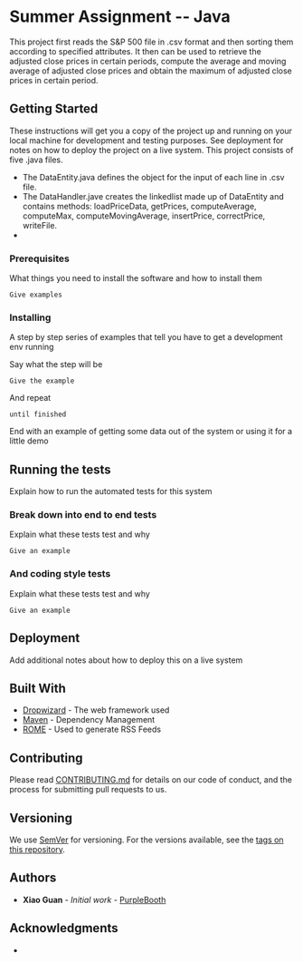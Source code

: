 # Summer Assignment -- Java

This project first reads the S&P 500 file in .csv format and then sorting them according to specified attributes. It then can be used to retrieve the adjusted close prices in certain periods, compute the average and moving average of adjusted close prices and obtain the maximum of adjusted close prices in certain period.  

## Getting Started

These instructions will get you a copy of the project up and running on your local machine for development and testing purposes. See deployment for notes on how to deploy the project on a live system.
This project consists of five .java files.

*  The DataEntity.java defines the object for the input of each line in .csv file.
*  The DataHandler.jave creates the linkedlist made up of DataEntity and contains methods: loadPriceData, getPrices, computeAverage, computeMax, computeMovingAverage, insertPrice, correctPrice, writeFile.
*  

### Prerequisites

What things you need to install the software and how to install them

```
Give examples
```

### Installing

A step by step series of examples that tell you have to get a development env running

Say what the step will be

```
Give the example
```

And repeat

```
until finished
```

End with an example of getting some data out of the system or using it for a little demo

## Running the tests

Explain how to run the automated tests for this system

### Break down into end to end tests

Explain what these tests test and why

```
Give an example
```

### And coding style tests

Explain what these tests test and why

```
Give an example
```

## Deployment

Add additional notes about how to deploy this on a live system

## Built With

* [Dropwizard](http://www.dropwizard.io/1.0.2/docs/) - The web framework used
* [Maven](https://maven.apache.org/) - Dependency Management
* [ROME](https://rometools.github.io/rome/) - Used to generate RSS Feeds

## Contributing

Please read [CONTRIBUTING.md](https://gist.github.com/PurpleBooth/b24679402957c63ec426) for details on our code of conduct, and the process for submitting pull requests to us.

## Versioning

We use [SemVer](http://semver.org/) for versioning. For the versions available, see the [tags on this repository](https://github.com/your/project/tags). 

## Authors

* **Xiao Guan** - *Initial work* - [PurpleBooth](https://github.com/guan4015/Summer-Assignment_Courant_Java/)


## Acknowledgments

* 

